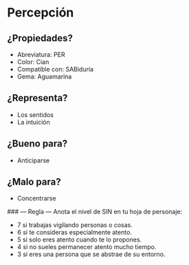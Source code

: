 
Percepción
==========

¿Propiedades?
-------------
* Abreviatura: PER
* Color: Cian
* Compatible con: SABiduría
* Gema: Aguamarina

¿Representa?
------------
* Los sentidos
* La intuición

¿Bueno para?
------------
* Anticiparse

¿Malo para?
-----------
* Concentrarse

### — Regla —
Anota el nivel de SIN en tu hoja de personaje:
* 7 si trabajas vigilando personas o cosas.
* 6 si te consideras especialmente atento.
* 5 si solo eres atento cuando te lo propones.
* 4 si no sueles permanecer atento mucho tiempo.
* 3 si eres una persona que se abstrae de su entorno.
